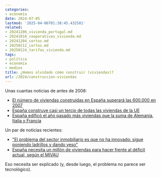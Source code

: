 ```yaml
---
categories:
- economía
date: 2024-07-05
lastmod: '2025-04-06T01:38:45.432581'
related:
- 20241206_vivienda_portugal.md
- 20241018_cooperativas_vivienda.md
- 20241204_cortos.md
- 20250212_cortos.md
- 20250124_tarifas_vivienda.md
tags:
- política
- economía
- medios
title: ¿Hemos olvidado cómo construir (viviendas)?
url: /2024/construccion-viviendas
---
```


Unas cuantas noticias de antes de 2008:

- [El número de viviendas construidas en España superará las 600.000 en 2007](https://www.capitalmadrid.com/2007/1/10/3924/el-numero-de-viviendas-construidas-en-espana-superara-las-600000-en-2007.html)
- [España construye casi un tercio de todas las viviendas de la UE](https://www.elperiodicodearagon.com/economia/2005/07/08/espana-construye-tercio-viviendas-ue-48166321.html)
- [España edificó el año pasado más viviendas que la suma de Alemania, Italia y Francia](https://elpais.com/diario/2005/02/04/portada/1107471614_850215.html)

Un par de noticias recientes:

- ["El problema del sector inmobiliario es que no ha innovado: sigue poniendo ladrillos y dando yeso"](https://www.elconfidencial.com/inmobiliario/residencial/2024-06-26/entrevista-inmobiliario-antonio-martin-avintia_3910864/)
- [España necesita un millón de viviendas para hacer frente al déficit actual, según el MIVAU](https://www.idealista.com/news/inmobiliario/vivienda/2024/06/13/817778-espana-necesita-un-millon-de-viviendas-para-hacer-frente-al-deficit-actual-segun-el)

Eso necesita ser explicado (y, desde luego, el problema no parece ser tecnológico).
